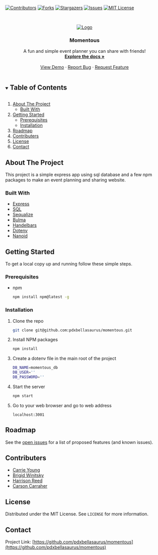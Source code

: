 <!--
*** Thanks for checking out the Best-README-Template. If you have a suggestion
*** that would make this better, please fork the repo and create a pull request
*** or simply open an issue with the tag "enhancement".
*** Thanks again! Now go create something AMAZING! :D
***
***
***
*** To avoid retyping too much info. Do a search and replace for the following:
*** github_username, repo_name, twitter_handle, email, project_title, project_description
-->



<!-- PROJECT SHIELDS -->
<!--
*** I'm using markdown "reference style" links for readability.
*** Reference links are enclosed in brackets [ ] instead of parentheses ( ).
*** See the bottom of this document for the declaration of the reference variables
*** for contributors-url, forks-url, etc. This is an optional, concise syntax you may use.
*** https://www.markdownguide.org/basic-syntax/#reference-style-links
-->
[![Contributors][contributors-shield]][contributors-url]
[![Forks][forks-shield]][forks-url]
[![Stargazers][stars-shield]][stars-url]
[![Issues][issues-shield]][issues-url]
[![MIT License][license-shield]][license-url]




<!-- PROJECT LOGO -->
<br />
<p align="center">
  <a href="https://momentous-events.herokuapp.com/">
    <img src="https://user-images.githubusercontent.com/74746211/117521730-20fd6580-af64-11eb-9522-6c4a865877c4.png" alt="Logo">
  </a>

  <h3 align="center">Momentous</h3>

  <p align="center">
    A fun and simple event planner you can share with friends!
    <br />
    <a href="https://github.com/pdxbellasaurus/momentous"><strong>Explore the docs »</strong></a>
    <br />
    <br />
    <a href="https://github.com/pdxbellasaurus/momentous">View Demo</a>
    ·
    <a href="https://github.com/pdxbellasaurus/momentous/issues">Report Bug</a>
    ·
    <a href="https://github.com/pdxbellasaurus/momentous/issues">Request Feature</a>
  </p>
</p>



<!-- TABLE OF CONTENTS -->
<details open="open">
  <summary><h2 style="display: inline-block">Table of Contents</h2></summary>
  <ol>
    <li>
      <a href="#about-the-project">About The Project</a>
      <ul>
        <li><a href="#built-with">Built With </a></li>
      </ul>
    </li>
    <li>
      <a href="#getting-started">Getting Started</a>
      <ul>
        <li><a href="#prerequisites">Prerequisites</a></li>
        <li><a href="#installation">Installation</a></li>
      </ul>
    </li>
    <li><a href="#roadmap">Roadmap</a></li>
    <li><a href="#contributers">Contributers</a></li>
    <li><a href="#license">License</a></li>
    <li><a href="#contact">Contact</a></li>
  </ol>
</details>



<!-- ABOUT THE PROJECT -->
## About The Project

This project is a simple express app using sql database and a few npm packages to make an event planning and sharing website.

### Built With

* [Express](https://expressjs.com)
* [SQL](https://www.microsoft.com/en-us/sql-server/sql-server-downloads)
* [Sequalize](https://sequelize.org)
* [Bulma](https://bulma.io)
* [Handelbars](https://handlebarsjs.com)
* [Dotenv](https://www.npmjs.com/package/dotenv)
* [Nanoid](https://www.npmjs.com/package/nanoid/v/2.1.8)



<!-- GETTING STARTED -->
## Getting Started

To get a local copy up and running follow these simple steps.

### Prerequisites

* npm
  ```sh
  npm install npm@latest -g
  ```

### Installation

1. Clone the repo
   ```sh
   git clone git@github.com:pdxbellasaurus/momentous.git
   ```
2. Install NPM packages
   ```sh
   npm install
   ```
3. Create a dotenv file in the main root of the project
   ```sh
   DB_NAME=momentous_db
   DB_USER=''
   DB_PASSWORD=''
   ```
4. Start the server
   ```sh
   npm start
   ```
5. Go to your web browser and go to web address
   ```
   localhost:3001
   ```

<!-- ROADMAP -->
## Roadmap

See the [open issues](https://github.com/pdxbellasaurus/momentous/issues) for a list of proposed features (and known issues).



<!-- CONTRIBUTING -->
## Contributers

* [Carrie Young](https://github.com/pdxbellasaurus)
* [Brigid Winitsky](https://github.com/bnemeton)
* [Harrison Reed](https://github.com/HGreedo)
* [Carson Carraher](https://github.com/Carson133)


<!-- LICENSE -->
## License

Distributed under the MIT License. See `LICENSE` for more information.



<!-- CONTACT -->
## Contact

Project Link: [https://github.com/pdxbellasaurus/momentous](https://github.com/pdxbellasaurus/momentous)


<!-- MARKDOWN LINKS & IMAGES -->
<!-- https://www.markdownguide.org/basic-syntax/#reference-style-links -->
[contributors-shield]: https://img.shields.io/github/contributors/pdxbellasaurus/momentous.svg?style=for-the-badge
[contributors-url]: https://github.com/pdxbellasaurus/momentous/graphs/contributors
[forks-shield]: https://img.shields.io/github/forks/pdxbellasaurus/momentous.svg?style=for-the-badge
[forks-url]: https://github.com/pdxbellasaurus/momentous/network/members
[stars-shield]: https://img.shields.io/github/stars/pdxbellasaurus/momentous.svg?style=for-the-badge
[stars-url]: https://github.com/pdxbellasaurus/momentous/stargazers
[issues-shield]: https://img.shields.io/github/issues/pdxbellasaurus/momentous.svg?style=for-the-badge
[issues-url]: https://github.com/pdxbellasaurus/momentous/issues
[license-shield]: https://img.shields.io/github/license/pdxbellasaurus/momentous.svg?style=for-the-badge
[license-url]: https://github.com/pdxbellasaurus/momentous/blob/master/LICENSE.txt




